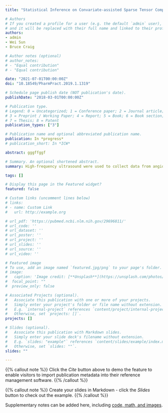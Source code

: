 ```yaml
---
title: "Statistical Inference on Convariate-assisted Sparse Tensor Completion and application in Ads recommendation"

# Authors
# If you created a profile for a user (e.g. the default `admin` user), write the username (folder name) here 
# and it will be replaced with their full name and linked to their profile.
authors:
- admin  
- Wei Sun  
- Bruce Craig    

# Author notes (optional)
# author_notes:
# - "Equal contribution"
# - "Equal contribution"

date: "2021-07-01T00:00:00Z"
doi: "10.18549/PharmPract.2019.1.1319"

# Schedule page publish date (NOT publication's date).
publishDate: "2018-03-01T00:00:00Z"

# Publication type.
# Legend: 0 = Uncategorized; 1 = Conference paper; 2 = Journal article;
# 3 = Preprint / Working Paper; 4 = Report; 5 = Book; 6 = Book section;
# 7 = Thesis; 8 = Patent
publication_types: ["3"]

# Publication name and optional abbreviated publication name.
publication: In *progress*  
# publication_short: In *ICW*

abstract: gggffggf  

# Summary. An optional shortened abstract.
summary: High-frequency ultrasound were used to collect data from angiotensin II-induced aneurysms to develop prediction models of both aneurysm formation and growth. Baseline measurements of aortic diameter, volume/length, and strain were used with animal mass and age in a quadratic discriminant analysis and logistic regression to build two statistical models to predict disease status.All three statistical models could be useful in future aneurysm therapeutic studies to better delineate the effects of preventative and suppressive treatments from normal variations in the angiotensin II aneurysm model.  

tags: []

# Display this page in the Featured widget?
featured: false

# Custom links (uncomment lines below)
# links:
# - name: Custom Link
#   url: http://example.org

# url_pdf: 'https://pubmed.ncbi.nlm.nih.gov/29696811/'
# url_code: ''
# url_dataset: ''
# url_poster: ''
# url_project: ''
# url_slides: ''
# url_source: ''
# url_video: ''

# Featured image
# To use, add an image named `featured.jpg/png` to your page's folder. 
# image:
#   caption: 'Image credit: [**Unsplash**](https://unsplash.com/photos/pLCdAaMFLTE)'
#  focal_point: ""
#  preview_only: false

# Associated Projects (optional).
#   Associate this publication with one or more of your projects.
#   Simply enter your project's folder or file name without extension.
#   E.g. `internal-project` references `content/project/internal-project/index.md`.
#   Otherwise, set `projects: []`.
projects: []  

# Slides (optional).
#   Associate this publication with Markdown slides.
#   Simply enter your slide deck's filename without extension.
#   E.g. `slides: "example"` references `content/slides/example/index.md`.
#   Otherwise, set `slides: ""`.
slides: ""  

---
```


{{% callout note %}}
Click the *Cite* button above to demo the feature to enable visitors to import publication metadata into their reference management software.
{{% /callout %}}

{{% callout note %}}
Create your slides in Markdown - click the *Slides* button to check out the example.
{{% /callout %}}

Supplementary notes can be added here, including [code, math, and images](https://wowchemy.com/docs/writing-markdown-latex/).

